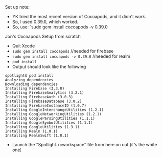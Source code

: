 Set up note:
- YK tried the most recent version of Cocoapods, and it didn't work.
- So, I used 0.39.0, which worked.
- So, use: `sudo gem install cocoapods -v 0.39.0

Jon's Cocoapods Setup from scratch
- Quit Xcode
- `sudo gem install cocoapods` //needed for firebase
- `sudo gem install cocoapods -v 0.39.0` //needed for realm
- `pod install`
- Output should look like the following
```
spotlight$ pod install
Analyzing dependencies
Downloading dependencies
Installing Firebase (3.3.0)
Installing FirebaseAnalytics (3.2.1)
Installing FirebaseAuth (3.0.3)
Installing FirebaseDatabase (3.0.2)
Installing FirebaseInstanceID (1.0.7)
Installing GoogleInterchangeUtilities (1.2.1)
Installing GoogleNetworkingUtilities (1.2.1)
Installing GoogleParsingUtilities (1.1.1)
Installing GoogleSymbolUtilities (1.1.1)
Installing GoogleUtilities (1.3.1)
Installing Realm (1.0.1)
Installing RealmSwift (1.0.1)
```
- Launch the "Spotlight.xcworkspace" file from here on out (it's the white one)
